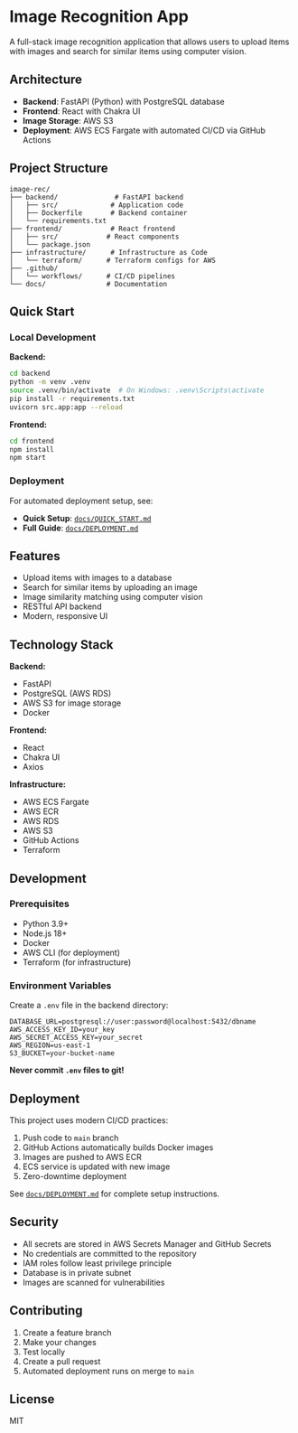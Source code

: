 # Image Recognition App

A full-stack image recognition application that allows users to upload items with images and search for similar items using computer vision.

## Architecture

- **Backend**: FastAPI (Python) with PostgreSQL database
- **Frontend**: React with Chakra UI
- **Image Storage**: AWS S3
- **Deployment**: AWS ECS Fargate with automated CI/CD via GitHub Actions

## Project Structure

```
image-rec/
├── backend/              # FastAPI backend
│   ├── src/             # Application code
│   ├── Dockerfile       # Backend container
│   └── requirements.txt
├── frontend/            # React frontend
│   ├── src/            # React components
│   └── package.json
├── infrastructure/      # Infrastructure as Code
│   └── terraform/      # Terraform configs for AWS
├── .github/
│   └── workflows/      # CI/CD pipelines
└── docs/               # Documentation
```

## Quick Start

### Local Development

**Backend:**
```bash
cd backend
python -m venv .venv
source .venv/bin/activate  # On Windows: .venv\Scripts\activate
pip install -r requirements.txt
uvicorn src.app:app --reload
```

**Frontend:**
```bash
cd frontend
npm install
npm start
```

### Deployment

For automated deployment setup, see:
- **Quick Setup**: [`docs/QUICK_START.md`](docs/QUICK_START.md)
- **Full Guide**: [`docs/DEPLOYMENT.md`](docs/DEPLOYMENT.md)

## Features

- Upload items with images to a database
- Search for similar items by uploading an image
- Image similarity matching using computer vision
- RESTful API backend
- Modern, responsive UI

## Technology Stack

**Backend:**
- FastAPI
- PostgreSQL (AWS RDS)
- AWS S3 for image storage
- Docker

**Frontend:**
- React
- Chakra UI
- Axios

**Infrastructure:**
- AWS ECS Fargate
- AWS ECR
- AWS RDS
- AWS S3
- GitHub Actions
- Terraform

## Development

### Prerequisites

- Python 3.9+
- Node.js 18+
- Docker
- AWS CLI (for deployment)
- Terraform (for infrastructure)

### Environment Variables

Create a `.env` file in the backend directory:

```env
DATABASE_URL=postgresql://user:password@localhost:5432/dbname
AWS_ACCESS_KEY_ID=your_key
AWS_SECRET_ACCESS_KEY=your_secret
AWS_REGION=us-east-1
S3_BUCKET=your-bucket-name
```

**Never commit `.env` files to git!**

## Deployment

This project uses modern CI/CD practices:

1. Push code to `main` branch
2. GitHub Actions automatically builds Docker images
3. Images are pushed to AWS ECR
4. ECS service is updated with new image
5. Zero-downtime deployment

See [`docs/DEPLOYMENT.md`](docs/DEPLOYMENT.md) for complete setup instructions.

## Security

- All secrets are stored in AWS Secrets Manager and GitHub Secrets
- No credentials are committed to the repository
- IAM roles follow least privilege principle
- Database is in private subnet
- Images are scanned for vulnerabilities

## Contributing

1. Create a feature branch
2. Make your changes
3. Test locally
4. Create a pull request
5. Automated deployment runs on merge to `main`

## License

MIT
